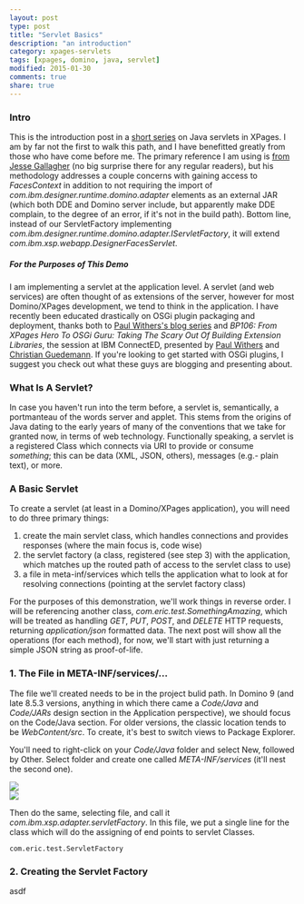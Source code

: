 ```yaml
---
layout: post
type: post
title: "Servlet Basics"
description: "an introduction"
category: xpages-servlets
tags: [xpages, domino, java, servlet]
modified: 2015-01-30
comments: true
share: true
---
```


### Intro
This is the introduction post in a [short series]() on Java servlets in XPages. I am by far not the first to walk this path, and I have benefitted greatly from those who have come before me. The primary reference I am using is [from Jesse Gallagher](//frostillic.us/f.nsf/posts/building-xpages-servlets-with-facescontext-access) (no big surprise there for any regular readers), but his methodology addresses a couple concerns with gaining access to _FacesContext_ in addition to not requiring the import of _com.ibm.designer.runtime.domino.adapter_ elements as an external JAR (which both DDE and Domino server include, but apparently make DDE complain, to the degree of an error, if it's not in the build path). Bottom line, instead of our ServletFactory implementing _com.ibm.designer.runtime.domino.adapter.IServletFactory_, it will extend _com.ibm.xsp.webapp.DesignerFacesServlet_.

##### For the Purposes of This Demo
I am implementing a servlet at the application level. A servlet (and web services) are often thought of as extensions of the server, however for most Domino/XPages development, we tend to think in the application. I have recently been educated drastically on OSGi plugin packaging and deployment, thanks both to <span data-toggle="tooltip" title="post part 3, links to the first two in the footer">[Paul Withers's blog series](//www.intec.co.uk/xpages-osgi-plugins-3-configuring-for-domino/)</span> and _BP106: From XPages Hero To OSGi Guru: Taking The Scary Out Of Building Extension Libraries_, the session at IBM ConnectED, presented by [Paul Withers](//twitter.com/PaulSWithers) and [Christian Guedemann](//twitter.com/guedeWebGate). If you're looking to get started with OSGi plugins, I suggest you check out what these guys are blogging and presenting about.


### What Is A Servlet?
In case you haven't run into the term before, a servlet is, semantically, a portmanteau of the words server and applet. This stems from the origins of Java dating to the early years of many of the conventions that we take for granted now, in terms of web technology. Functionally speaking, a servlet is a registered Class which connects via URI to provide or consume _something_; this can be data (XML, JSON, others), messages (e.g.- plain text), or more.

### A Basic Servlet
To create a servlet (at least in a Domino/XPages application), you will need to do three primary things:

1. create the main servlet class, which handles connections and provides responses (where the main focus is, code wise)
2. the servlet factory (a class, registered (see step 3) with the application, which matches up the routed path of access to the servlet class to use)
3. a file in meta-inf/services which tells the application what to look at for resolving connections (pointing at the servlet factory class)

For the purposes of this demonstration, we'll work things in reverse order. I will be referencing another class, _com.eric.test.SomethingAmazing_, which will be treated as handling _GET_, _PUT_, _POST_, and _DELETE_ HTTP requests, returning _application/json_ formatted data. The next post will show all the operations (for each method), for now, we'll start with just returning a simple JSON string as proof-of-life.

### 1. The File in META-INF/services/...
The file we'll created needs to be in the project bulid path. In Domino 9 (and late 8.5.3 versions, anything in which there came a _Code/Java_ and _Code/JARs_ design section in the Application perspective), we should focus on the Code/Java section. For older versions, the classic location tends to be _WebContent/src_. To create, it's best to switch views to Package Explorer.

You'll need to right-click on your _Code/Java_ folder and select New, followed by Other. Select folder and create one called _META-INF/services_ (it'll nest the second one).

<div class="row">
	<div class="col-sm-6">
		<a href="{{ site.url }}/images/post_images/servlet/createNewResource-PkgExplorer.png"><img src="{{ site.url }}/images/post_images/servlet/createNewResource-PkgExplorer.png" class="image-responsive" /></a>
	</div>
	<div class="col-sm-6">
		<a href="{{ site.url }}/images/post_images/servlet/createNewFolderFile-PkgExplorer.png"><img src="{{ site.url }}/images/post_images/servlet/createNewFolderFile-PkgExplorer.png" class="image-responsive" /></a>
	</div>
</div>

Then do the same, selecting file, and call it _com.ibm.xsp.adapter.servletFactory_. In this file, we put a single line for the class which will do the assigning of end points to servlet Classes.

```
com.eric.test.ServletFactory
```

### 2. Creating the Servlet Factory
asdf